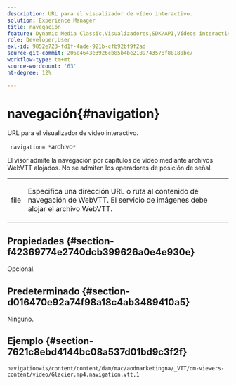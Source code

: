 ```yaml
---
description: URL para el visualizador de vídeo interactivo.
solution: Experience Manager
title: navegación
feature: Dynamic Media Classic,Visualizadores,SDK/API,Vídeos interactivos
role: Developer,User
exl-id: 9852e723-fd1f-4ade-921b-cfb92bf9f2ad
source-git-commit: 206e4643e3926cb85b4be2189743578f88180be7
workflow-type: tm+mt
source-wordcount: '63'
ht-degree: 12%

---
```


# navegación{#navigation}

URL para el visualizador de vídeo interactivo.

` navigation= *`archivo`*`

El visor admite la navegación por capítulos de vídeo mediante archivos WebVTT alojados. No se admiten los operadores de posición de señal.

<table id="table_C616483932C2482CA9794DDD7313FD7C"> 
 <tbody> 
  <tr> 
   <td colname="col1"> <p> <span class="codeph"> <span class="varname"> file</span> </span> </p> </td> 
   <td colname="col2"> <p> Especifica una dirección URL o ruta al contenido de navegación de WebVTT. El servicio de imágenes debe alojar el archivo WebVTT. </p> </td> 
  </tr> 
 </tbody> 
</table>

## Propiedades {#section-f42369774e2740dcb399626a0e4e930e}

Opcional.

## Predeterminado {#section-d016470e92a74f98a18c4ab3489410a5}

Ninguno.

## Ejemplo {#section-7621c8ebd4144bc08a537d01bd9c3f2f}

```
navigation=is/content/content/dam/mac/aodmarketingna/_VTT/dm-viewers-content/video/Glacier.mp4.navigation.vtt,1
```
